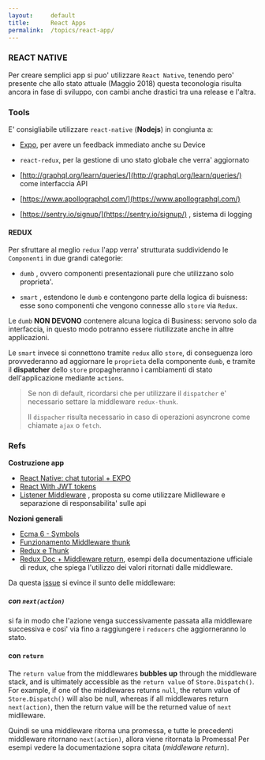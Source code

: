 ```yaml
---
layout:     default
title:      React Apps
permalink:  /topics/react-app/
---
```


### REACT NATIVE

Per creare semplici app si puo' utilizzare `React Native`, tenendo pero' presente che allo stato attuale (Maggio 2018)
questa teconologia risulta ancora in fase di sviluppo, con cambi anche drastici tra una release e l'altra.


### Tools

E' consigliabile utilizzare `react-native` (**Nodejs**) in congiunta a:

 
- [Expo](https://expo.io/), per avere un feedback immediato anche su Device

- `react-redux`, per la gestione di uno stato globale che verra' aggiornato

- [http://graphql.org/learn/queries/](http://graphql.org/learn/queries/) come interfaccia API

- [https://www.apollographql.com/](https://www.apollographql.com/)

- [https://sentry.io/signup/](https://sentry.io/signup/) , sistema di logging



#### REDUX

Per sfruttare al meglio `redux` l'app verra' strutturata suddividendo le `Componenti` in due grandi categorie:

- `dumb` , ovvero componenti presentazionali pure che utilizzano solo proprieta'.

- `smart` , estendono le `dumb` e contengono parte della logica di buisness: esse sono componenti che vengono connesse allo `store` via `Redux`.


Le `dumb` **NON DEVONO** contenere alcuna logica di Business: servono solo da interfaccia, 
in questo modo potranno essere riutilizzate anche in altre applicazioni.   

Le `smart` invece si connettono tramite `redux` allo `store`, di conseguenza loro provvederanno ad aggiornare le `proprieta` della componente `dumb`, e tramite il **dispatcher** dello `store` 
propagheranno i cambiamenti di stato dell'applicazione mediante `actions`.

> Se non di default, ricordarsi che per utilizzare il `dispatcher` e' necessario settare la middleware `redux-thunk`.
> 
> Il `dispacher` risulta necessario in caso di operazioni asyncrone come chiamate `ajax` o `fetch`. 



### Refs


**Costruzione app**

- [React Native: chat tutorial + EXPO](https://github.com/jevakallio/react-native-chat-tutorial)
- [React With JWT tokens](https://auth0.com/blog/secure-your-react-and-redux-app-with-jwt-authentication/)
- [Listener Middleware](https://medium.com/@alexandereardon/the-middleware-listener-pattern-better-asynchronous-actions-in-redux-16164fb6186f) , 
proposta su come utilizzare Midlleware e separazione di responsabilita' sulle api


**Nozioni generali**

- [Ecma 6 - Symbols](https://www.keithcirkel.co.uk/metaprogramming-in-es6-symbols/)
- [Funzionamento Middleware thunk](https://github.com/reactjs/redux/blob/master/docs/advanced/Middleware.md)
- [Redux e Thunk](https://medium.com/@stowball/a-dummys-guide-to-redux-and-thunk-in-react-d8904a7005d3)
- [Redux Doc + Middleware return](https://redux.js.org/advanced/async-actions), esempi della documentazione ufficiale di redux, 
che spiega l'utilizzo dei valori ritornati dalle middleware.


Da questa [issue](https://github.com/GuillaumeSalles/redux.NET/issues/48) si evince il sunto delle middleware:

##### con `next(action)` 
si fa in modo che l'azione venga successivamente passata alla middleware successiva e cosi' via fino a raggiungere i `reducers` che aggiorneranno lo stato.

#### con `return`
The `return value` from the middlewares **bubbles up** through the middleware stack, and is ultimately accessible as the `return value` of `Store.Dispatch()`. 
For example, if one of the middlewares returns `null`, the return value of `Store.Dispatch()` will also be null, whereas if all middlewares return `next(action)`, then the return value will be the returned value of `next` midlleware.

Quindi se una middleware ritorna una promessa, e tutte le precedenti middleware ritornano `next(action)`, allora viene ritornata la Promessa!
Per esempi vedere la documentazione sopra citata (_middleware return_). 